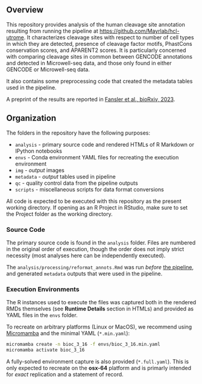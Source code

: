 ## Overview

This repository provides analysis of the human cleavage site annotation resulting from running 
the pipeline at https://github.com/Mayrlab/hcl-utrome. It characterizes cleavage sites with respect 
to number of cell types in which they are detected, presence of cleavage factor motifs, PhastCons 
conservation scores, and APARENT2 scores. It is particularly concerned with comparing cleavage
sites in common between GENCODE annotations and detected in Microwell-seq data, and those only
found in either GENCODE or Microwell-seq data.

It also contains some preprocessing code that created the metadata tables used in the pipeline.

A preprint of the results are reported in [Fansler et al., bioRxiv, 2023](https://www.biorxiv.org/content/10.1101/2021.11.22.469635v2).

## Organization
The folders in the repository have the following purposes:

- `analysis` - primary source code and rendered HTMLs of R Markdown or IPython notebooks
- `envs` - Conda environment YAML files for recreating the execution environment
- `img` - *output* images
- `metadata` - *output* tables used in pipeline
- `qc` - quality control data from the pipeline outputs
- `scripts` - miscellaneous scripts for data format conversions

All code is expected to be executed with this repository as the present working
directory. If opening as an R Project in RStudio, make sure to set the Project 
folder as the working directory.

### Source Code
The primary source code is found in the `analysis` folder. 
Files are numbered in the original order of execution, though the order does not 
imply strict necessity (most analyses here can be independently executed).

The `analysis/processing/reformat_annots.Rmd` was run *before* 
[the pipeline](https://github.com/Mayrlab/hcl-utrome), and 
generated `metadata` outputs that were used in the pipeline.

### Execution Environments
The R instances used to execute the files was captured both in the rendered RMDs themselves
(see **Runtime Details** section in HTMLs) and provided as YAML files in the `envs` folder.

To recreate on arbitrary platforms (Linux or MacOS), we recommend using 
[Micromamba](https://mamba.readthedocs.io/en/latest/user_guide/micromamba.html#)
and the minimal YAML (`*.min.yaml`):

```bash
micromamba create -n bioc_3_16 -f envs/bioc_3_16.min.yaml
micromamba activate bioc_3_16
```

A fully-solved environment capture is also provided (`*.full.yaml`). This is only 
expected to recreate on the **osx-64** platform and is primarly intended for *exact* 
replication and a statement of record.

